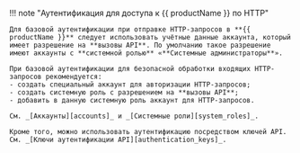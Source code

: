 !!! note "Аутентификация для доступа к {{ productName }} по HTTP"

    Для базовой аутентификации при отправке HTTP-запросов в **{{ productName }}** следует использовать учётные данные аккаунта, который имеет разрешение на **вызовы API**. По умолчанию такое разрешение имеют аккаунты с **системной ролью** «**Системные администраторы**».

    При базовой аутентификации для безопасной обработки входящих HTTP-запросов рекомендуется:
    - создать специальный аккаунт для авторизации HTTP-запросов;
    - создать системную роль с разрешением на **вызовы API**;
    - добавить в данную системную роль аккаунт для HTTP-запросов.

    См. _[Аккаунты][accounts]_ и _[Системные роли][system_roles]_.

    Кроме того, можно использовать аутентификацию посредством ключей API. См. _[Ключи аутентификации API][authentication_keys]_.